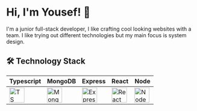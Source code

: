 
# Hi, I'm Yousef! 👋
I'm a junior full-stack developer, I like crafting cool looking websites with a team. 
I like trying out different technologies but my main focus is system design.

## 🛠 Technology Stack
| Typescript | MongoDB | Express | React | Node | 
| ---------- | ------- | ------- | ----- | ---- |
|  <img align="left" alt="TS" width="40px" src="https://user-images.githubusercontent.com/25181517/183890598-19a0ac2d-e88a-4005-a8df-1ee36782fde1.png" /> | <img align="left" alt="MongoDB" width="40px" src="https://user-images.githubusercontent.com/25181517/182884177-d48a8579-2cd0-447a-b9a6-ffc7cb02560e.png" /> | <img align="left" alt="Express" width="40px" src="https://user-images.githubusercontent.com/25181517/183859966-a3462d8d-1bc7-4880-b353-e2cbed900ed6.png" /> | <img align="left" alt="React" width="40px" src="https://user-images.githubusercontent.com/25181517/183897015-94a058a6-b86e-4e42-a37f-bf92061753e5.png" /> | <img align="left" alt="Node" width="40px" src="https://user-images.githubusercontent.com/25181517/183568594-85e280a7-0d7e-4d1a-9028-c8c2209e073c.png" /> |
